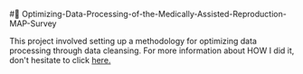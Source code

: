 #📌 Optimizing-Data-Processing-of-the-Medically-Assisted-Reproduction-MAP-Survey


This project involved setting up a methodology for optimizing data processing through data cleansing. 
For more information about HOW I did it, don't hesitate to click [here.](https://github.com/Hiatini/Optimizing-Data-Processing-of-the-Medically-Assisted-Reproduction-MAP-Survey/blob/main/Optimizing%20Data%20Processing%20of%20the%20Medically%20Assisted%20Reproduction%20(MAP)%20Survey%20.pdf)
